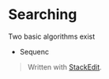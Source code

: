# Searching
Two basic algorithms exist

 - Sequenc

> Written with [StackEdit](https://stackedit.io/).
<!--stackedit_data:
eyJoaXN0b3J5IjpbLTcyMzE3NDkzMV19
-->